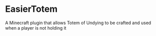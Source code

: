# EasierTotem
A Minecraft plugin that allows Totem of Undying to be crafted and used when a player is not holding it
